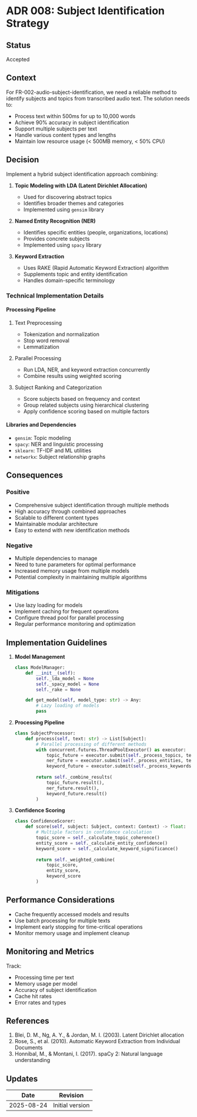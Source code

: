 # ADR 008: Subject Identification Strategy

## Status
Accepted

## Context
For FR-002-audio-subject-identification, we need a reliable method to identify subjects and topics from transcribed audio text. The solution needs to:
- Process text within 500ms for up to 10,000 words
- Achieve 90% accuracy in subject identification
- Support multiple subjects per text
- Handle various content types and lengths
- Maintain low resource usage (< 500MB memory, < 50% CPU)

## Decision
Implement a hybrid subject identification approach combining:

1. **Topic Modeling with LDA (Latent Dirichlet Allocation)**
   - Used for discovering abstract topics
   - Identifies broader themes and categories
   - Implemented using `gensim` library

2. **Named Entity Recognition (NER)**
   - Identifies specific entities (people, organizations, locations)
   - Provides concrete subjects
   - Implemented using `spacy` library

3. **Keyword Extraction**
   - Uses RAKE (Rapid Automatic Keyword Extraction) algorithm
   - Supplements topic and entity identification
   - Handles domain-specific terminology

### Technical Implementation Details

#### Processing Pipeline
1. Text Preprocessing
   - Tokenization and normalization
   - Stop word removal
   - Lemmatization

2. Parallel Processing
   - Run LDA, NER, and keyword extraction concurrently
   - Combine results using weighted scoring

3. Subject Ranking and Categorization
   - Score subjects based on frequency and context
   - Group related subjects using hierarchical clustering
   - Apply confidence scoring based on multiple factors

#### Libraries and Dependencies
- `gensim`: Topic modeling
- `spacy`: NER and linguistic processing
- `sklearn`: TF-IDF and ML utilities
- `networkx`: Subject relationship graphs

## Consequences

### Positive
- Comprehensive subject identification through multiple methods
- High accuracy through combined approaches
- Scalable to different content types
- Maintainable modular architecture
- Easy to extend with new identification methods

### Negative
- Multiple dependencies to manage
- Need to tune parameters for optimal performance
- Increased memory usage from multiple models
- Potential complexity in maintaining multiple algorithms

### Mitigations
- Use lazy loading for models
- Implement caching for frequent operations
- Configure thread pool for parallel processing
- Regular performance monitoring and optimization

## Implementation Guidelines

1. **Model Management**
   ```python
   class ModelManager:
       def __init__(self):
           self._lda_model = None
           self._spacy_model = None
           self._rake = None

       def get_model(self, model_type: str) -> Any:
           # Lazy loading of models
           pass
   ```

2. **Processing Pipeline**
   ```python
   class SubjectProcessor:
       def process(self, text: str) -> List[Subject]:
           # Parallel processing of different methods
           with concurrent.futures.ThreadPoolExecutor() as executor:
               topic_future = executor.submit(self._process_topics, text)
               ner_future = executor.submit(self._process_entities, text)
               keyword_future = executor.submit(self._process_keywords, text)
               
           return self._combine_results(
               topic_future.result(),
               ner_future.result(),
               keyword_future.result()
           )
   ```

3. **Confidence Scoring**
   ```python
   class ConfidenceScorer:
       def score(self, subject: Subject, context: Context) -> float:
           # Multiple factors in confidence calculation
           topic_score = self._calculate_topic_coherence()
           entity_score = self._calculate_entity_confidence()
           keyword_score = self._calculate_keyword_significance()
           
           return self._weighted_combine(
               topic_score,
               entity_score,
               keyword_score
           )
   ```

## Performance Considerations

- Cache frequently accessed models and results
- Use batch processing for multiple texts
- Implement early stopping for time-critical operations
- Monitor memory usage and implement cleanup

## Monitoring and Metrics

Track:
- Processing time per text
- Memory usage per model
- Accuracy of subject identification
- Cache hit rates
- Error rates and types

## References

1. Blei, D. M., Ng, A. Y., & Jordan, M. I. (2003). Latent Dirichlet allocation
2. Rose, S., et al. (2010). Automatic Keyword Extraction from Individual Documents
3. Honnibal, M., & Montani, I. (2017). spaCy 2: Natural language understanding

## Updates

| Date | Revision |
|------|-----------|
| 2025-08-24 | Initial version |
